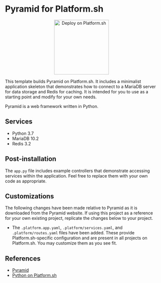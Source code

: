 # Pyramid for Platform.sh

<p align="center">
<a href="https://console.platform.sh/projects/create-project?template=https://raw.githubusercontent.com/platformsh/template-builder/master/templates/pyramid/.platform.template.yaml&utm_content=pyramid&utm_source=github&utm_medium=button&utm_campaign=deploy_on_platform">
    <img src="https://platform.sh/images/deploy/lg-blue.svg" alt="Deploy on Platform.sh" width="180px" />
</a>
</p>

This template builds Pyramid on Platform.sh.  It includes a minimalist application skeleton that demonstrates how to connect to a MariaDB server for data storage and Redis for caching.  It is intended for you to use as a starting point and modify for your own needs.

Pyramid is a web framework written in Python.

## Services

* Python 3.7
* MariaDB 10.2
* Redis 3.2

## Post-installation

The `app.py` file includes example controllers that demonstrate accessing services within the application.  Feel free to replace them with your own code as appropriate.

## Customizations

The following changes have been made relative to Pyramid as it is downloaded from the Pyramid website.  If using this project as a reference for your own existing project, replicate the changes below to your project.

* The `.platform.app.yaml`, `.platform/services.yaml`, and `.platform/routes.yaml` files have been added.  These provide Platform.sh-specific configuration and are present in all projects on Platform.sh.  You may customize them as you see fit.

## References

* [Pyramid](https://trypyramid.com/)
* [Python on Platform.sh](https://docs.platform.sh/languages/python.html)
